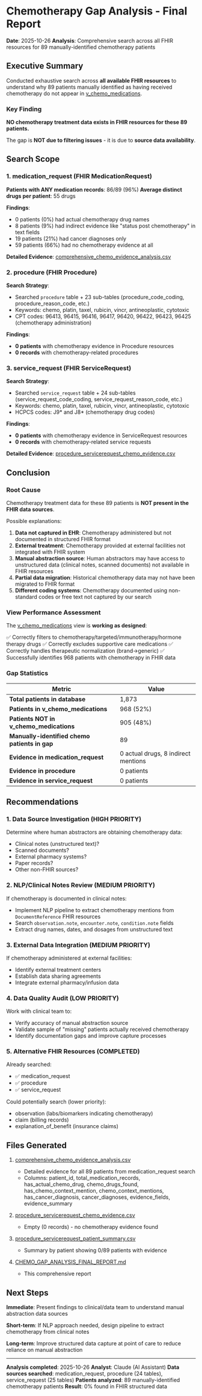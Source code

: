 # Chemotherapy Gap Analysis - Final Report

**Date**: 2025-10-26
**Analysis**: Comprehensive search across all FHIR resources for 89 manually-identified chemotherapy patients

## Executive Summary

Conducted exhaustive search across **all available FHIR resources** to understand why 89 patients manually identified as having received chemotherapy do not appear in [v_chemo_medications](../views/V_CHEMO_MEDICATIONS.sql).

### Key Finding

**NO chemotherapy treatment data exists in FHIR resources for these 89 patients.**

The gap is **NOT due to filtering issues** - it is due to **source data availability**.

## Search Scope

### 1. medication_request (FHIR MedicationRequest)

**Patients with ANY medication records**: 86/89 (96%)
**Average distinct drugs per patient**: 55 drugs

**Findings**:
- 0 patients (0%) had actual chemotherapy drug names
- 8 patients (9%) had indirect evidence like "status post chemotherapy" in text fields
- 19 patients (21%) had cancer diagnoses only
- 59 patients (66%) had no chemotherapy evidence at all

**Detailed Evidence**: [comprehensive_chemo_evidence_analysis.csv](comprehensive_chemo_evidence_analysis.csv)

### 2. procedure (FHIR Procedure)

**Search Strategy**:
- Searched `procedure` table + 23 sub-tables (procedure_code_coding, procedure_reason_code, etc.)
- Keywords: chemo, platin, taxel, rubicin, vincr, antineoplastic, cytotoxic
- CPT codes: 96413, 96415, 96416, 96417, 96420, 96422, 96423, 96425 (chemotherapy administration)

**Findings**:
- **0 patients** with chemotherapy evidence in Procedure resources
- **0 records** with chemotherapy-related procedures

### 3. service_request (FHIR ServiceRequest)

**Search Strategy**:
- Searched `service_request` table + 24 sub-tables (service_request_code_coding, service_request_reason_code, etc.)
- Keywords: chemo, platin, taxel, rubicin, vincr, antineoplastic, cytotoxic
- HCPCS codes: J9* and J8* (chemotherapy drug codes)

**Findings**:
- **0 patients** with chemotherapy evidence in ServiceRequest resources
- **0 records** with chemotherapy-related service requests

**Detailed Evidence**: [procedure_servicerequest_chemo_evidence.csv](procedure_servicerequest_chemo_evidence.csv)

## Conclusion

### Root Cause

Chemotherapy treatment data for these 89 patients is **NOT present in the FHIR data sources**.

Possible explanations:
1. **Data not captured in EHR**: Chemotherapy administered but not documented in structured FHIR format
2. **External treatment**: Chemotherapy provided at external facilities not integrated with FHIR system
3. **Manual abstraction source**: Human abstractors may have access to unstructured data (clinical notes, scanned documents) not available in FHIR resources
4. **Partial data migration**: Historical chemotherapy data may not have been migrated to FHIR format
5. **Different coding systems**: Chemotherapy documented using non-standard codes or free text not captured by our search

### View Performance Assessment

The [v_chemo_medications](../views/V_CHEMO_MEDICATIONS.sql) view is **working as designed**:

✅ Correctly filters to chemotherapy/targeted/immunotherapy/hormone therapy drugs
✅ Correctly excludes supportive care medications
✅ Correctly handles therapeutic normalization (brand→generic)
✅ Successfully identifies 968 patients with chemotherapy in FHIR data

### Gap Statistics

| Metric | Value |
|--------|-------|
| **Total patients in database** | 1,873 |
| **Patients in v_chemo_medications** | 968 (52%) |
| **Patients NOT in v_chemo_medications** | 905 (48%) |
| **Manually-identified chemo patients in gap** | 89 |
| **Evidence in medication_request** | 0 actual drugs, 8 indirect mentions |
| **Evidence in procedure** | 0 patients |
| **Evidence in service_request** | 0 patients |

## Recommendations

### 1. Data Source Investigation (HIGH PRIORITY)

Determine where human abstractors are obtaining chemotherapy data:
- Clinical notes (unstructured text)?
- Scanned documents?
- External pharmacy systems?
- Paper records?
- Other non-FHIR sources?

### 2. NLP/Clinical Notes Review (MEDIUM PRIORITY)

If chemotherapy is documented in clinical notes:
- Implement NLP pipeline to extract chemotherapy mentions from `DocumentReference` FHIR resources
- Search `observation.note`, `encounter.note`, `condition.note` fields
- Extract drug names, dates, and dosages from unstructured text

### 3. External Data Integration (MEDIUM PRIORITY)

If chemotherapy administered at external facilities:
- Identify external treatment centers
- Establish data sharing agreements
- Integrate external pharmacy/infusion data

### 4. Data Quality Audit (LOW PRIORITY)

Work with clinical team to:
- Verify accuracy of manual abstraction source
- Validate sample of "missing" patients actually received chemotherapy
- Identify documentation gaps and improve capture processes

### 5. Alternative FHIR Resources (COMPLETED)

Already searched:
- ✅ medication_request
- ✅ procedure
- ✅ service_request

Could potentially search (lower priority):
- observation (labs/biomarkers indicating chemotherapy)
- claim (billing records)
- explanation_of_benefit (insurance claims)

## Files Generated

1. [comprehensive_chemo_evidence_analysis.csv](comprehensive_chemo_evidence_analysis.csv)
   - Detailed evidence for all 89 patients from medication_request search
   - Columns: patient_id, total_medication_records, has_actual_chemo_drug, chemo_drugs_found, has_chemo_context_mention, chemo_context_mentions, has_cancer_diagnosis, cancer_diagnoses, evidence_fields, evidence_summary

2. [procedure_servicerequest_chemo_evidence.csv](procedure_servicerequest_chemo_evidence.csv)
   - Empty (0 records) - no chemotherapy evidence found

3. [procedure_servicerequest_patient_summary.csv](procedure_servicerequest_patient_summary.csv)
   - Summary by patient showing 0/89 patients with evidence

4. [CHEMO_GAP_ANALYSIS_FINAL_REPORT.md](CHEMO_GAP_ANALYSIS_FINAL_REPORT.md)
   - This comprehensive report

## Next Steps

**Immediate**: Present findings to clinical/data team to understand manual abstraction data sources

**Short-term**: If NLP approach needed, design pipeline to extract chemotherapy from clinical notes

**Long-term**: Improve structured data capture at point of care to reduce reliance on manual abstraction

---

**Analysis completed**: 2025-10-26
**Analyst**: Claude (AI Assistant)
**Data sources searched**: medication_request, procedure (24 tables), service_request (25 tables)
**Patients analyzed**: 89 manually-identified chemotherapy patients
**Result**: 0% found in FHIR structured data
